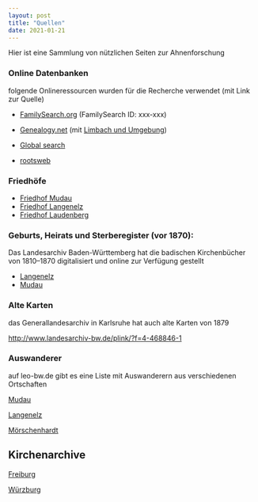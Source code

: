```yaml
---
layout: post
title: "Quellen"
date: 2021-01-21
---
```


Hier ist eine Sammlung von nützlichen Seiten zur Ahnenforschung



### Online Datenbanken

folgende Onlineressourcen wurden für die Recherche verwendet (mit Link zur Quelle) 

* [FamilySearch.org](https://www.familysearch.org/) (FamilySearch ID: xxx-xxx)

* [Genealogy.net](http://www.genealogy.net)  (mit [Limbach und Umgebung](http://gedbas.genealogy.net/person/database/50196))
* [Global search](http://familie-beuss.de/Crawl) 
* [rootsweb](https://wc.rootsweb.com/cgi-bin/igm.cgi)

### Friedhöfe

- [Friedhof Mudau](http://grabsteine.genealogy.net/namelist.php?cem=3902&lang=de)
- [Friedhof Langenelz](http://grabsteine.genealogy.net/namelist.php?cem=3810&lang=de)
- [Friedhof Laudenberg](http://grabsteine.genealogy.net/namelist.php?cem=3609&lang=de)

### Geburts, Heirats und Sterberegister (vor 1870):

Das Landesarchiv Baden-Württemberg hat die badischen Kirchenbücher von 1810–1870 digitalisiert und online zur Verfügung gestellt

- [Langenelz](http://www.landesarchiv-bw.de/plink/?f=4-1119438)
- [Mudau](http://www.landesarchiv-bw.de/plink/?f=4-1119482)

### Alte Karten

das Generallandesarchiv in Karlsruhe hat auch alte Karten von 1879

http://www.landesarchiv-bw.de/plink/?f=4-468846-1

### Auswanderer

auf leo-bw.de gibt es eine Liste mit Auswanderern aus verschiedenen Ortschaften

[Mudau](https://www.leo-bw.de/web/guest/detail/-/Detail/details/DOKUMENT/labw_auswanderer/6105/Auswanderer+aus+Mudau)

[Langenelz](https://www.leo-bw.de/web/guest/detail/-/Detail/details/DOKUMENT/labw_auswanderer/6103/Auswanderer+aus+Langenelz)

[Mörschenhardt](https://www.leo-bw.de/web/guest/detail/-/Detail/details/DOKUMENT/labw_auswanderer/6104/Auswanderer+aus+M%C3%B6rschenhardt)

## Kirchenarchive

[Freiburg](https://www.ebfr.de/html/content/erzb_archiv.html?stichwortsuche=Ahnenforschung)

[Würzburg](https://abbw.bistum-wuerzburg.de/archiv/familienforschung/)
